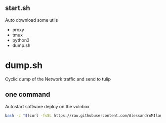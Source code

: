 
## start.sh
Auto download some utils
- proxy
- tmux
- python3
- dump.sh

# dump.sh
Cyclic dump of the Network traffic and send to tulip

## one command
Autostart software deploy on the vulnbox

```bash
bash -c "$(curl -fsSL https://raw.githubusercontent.com/AlessandroMIlani/ctf_scripts/main/start.sh)"
```